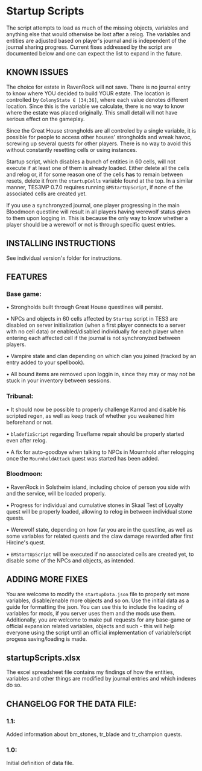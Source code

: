 ﻿# Startup Scripts

The script attempts to load as much of the missing objects, variables and anything else that would otherwise be lost after a relog. The variables and entities are adjusted based on player's journal and is independent of the journal sharing progress. Current fixes addressed by the script are documented below and one can expect the list to expand in the future.

## KNOWN ISSUES

The choice for estate in RavenRock will not save. There is no journal entry to know where YOU decided to build YOUR estate. The location is controlled by `ColonyState ∈ [34;36]`, where each value denotes different location. Since this is the variable we calculate, there is no way to know where the estate was placed originally. This small detail will not have serious effect on the gameplay.

Since the Great House strongholds are all controled by a single variable, it is possible for people to access other houses' strongholds and wreak havoc, screwing up several quests for other players. There is no way to avoid this without constantly resetting cells or using instances.

Startup script, which disables a bunch of entities in 60 cells, will not execute if at least one of them is already loaded. Either delete all the cells and relog or, if for some reason one of the cells **has** to remain between resets, delete it from the `startupCells` variable found at the top. In a similar manner, TES3MP 0.7.0 requires running `BMStartUpScript`, if none of the associated cells are created yet.

If you use a synchronyzed journal, one player progressing in the main Bloodmoon questline will result in all players having werewolf status given to them upon logging in. This is because the only way to know whether a player should be a werewolf or not is through specific quest entries.

## INSTALLING INSTRUCTIONS

See individual version's folder for instructions.

## FEATURES
### Base game:

• Strongholds built through Great House questlines will persist.

• NPCs and objects in 60 cells affected by `Startup` script in TES3 are disabled on server initialization (when a first player connects to a server with no cell data) or enabled/disabled individually for each player when entering each affected cell if the journal is not synchronyzed between players.

• Vampire state and clan depending on which clan you joined (tracked by an entry added to your spellbook).

• All bound items are removed upon loggin in, since they may or may not be stuck in your inventory between sessions.

### Tribunal:

• It should now be possible to properly challenge Karrod and disable his scripted regen, as well as keep track of whether you weakened him beforehand or not.

• `bladefixScript` regarding Trueflame repair should be properly started even after relog.

• A fix for auto-goodbye when talking to NPCs in Mournhold after relogging once the `MournholdAttack` quest was started has been added.

### Bloodmoon:

• RavenRock in Solstheim island, including choice of person you side with and the service, will be loaded properly.

• Progress for individual and cumulative stones in Skaal Test of Loyalty quest will be properly loaded, allowing to relog in between individual stone quests.

• Werewolf state, depending on how far you are in the questline, as well as some variables for related quests and the claw damage rewarded after first Hircine's quest.

• `BMStartUpScript` will be executed if no associated cells are created yet, to disable some of the NPCs and objects, as intended.

## ADDING MORE FIXES
You are welcome to modify the `startupData.json` file to properly set more variables, disable/enable more objects and so on. Use the initial data as a guide for formatting the json. You can use this to include the loading of variables for mods, if you server uses them and the mods use them. Additionally, you are welcome to make pull requests for any base-game or official expansion related variables, objects and such - this will help everyone using the script until an official implementation of variable/script progess saving/loading is made.

## startupScripts.xlsx
The excel spreadsheet file contains my findings of how the entities, variables and other things are modified by journal entries and which indexes do so.

## CHANGELOG FOR THE DATA FILE:
### 1.1:
Added information about bm_stones, tr_blade and tr_champion quests.

### 1.0:
Initial definition of data file.